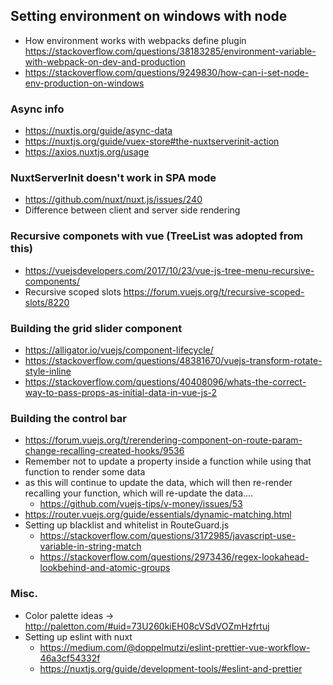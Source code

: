 ## Setting environment on windows with node
+ How environment works with webpacks define plugin https://stackoverflow.com/questions/38183285/environment-variable-with-webpack-on-dev-and-production
+ https://stackoverflow.com/questions/9249830/how-can-i-set-node-env-production-on-windows

### Async info
+ https://nuxtjs.org/guide/async-data
+ https://nuxtjs.org/guide/vuex-store#the-nuxtserverinit-action
+ https://axios.nuxtjs.org/usage

### NuxtServerInit doesn't work in SPA mode
+ https://github.com/nuxt/nuxt.js/issues/240 
+ Difference between client and server side rendering


### Recursive componets with vue (TreeList was adopted from this)
+ https://vuejsdevelopers.com/2017/10/23/vue-js-tree-menu-recursive-components/
+ Recursive scoped slots https://forum.vuejs.org/t/recursive-scoped-slots/8220

### Building the grid slider component
+ https://alligator.io/vuejs/component-lifecycle/
+ https://stackoverflow.com/questions/48381670/vuejs-transform-rotate-style-inline
+ https://stackoverflow.com/questions/40408096/whats-the-correct-way-to-pass-props-as-initial-data-in-vue-js-2

### Building the control bar
+ https://forum.vuejs.org/t/rerendering-component-on-route-param-change-recalling-created-hooks/9536
+ Remember not to update a property inside a function while using that function to render some data 
+ as this will continue to update the data, which will then re-render recalling your function, which will re-update the data.... 
   + https://github.com/vuejs-tips/v-money/issues/53
+ https://router.vuejs.org/guide/essentials/dynamic-matching.html
+ Setting up blacklist and whitelist in RouteGuard.js 
   + https://stackoverflow.com/questions/3172985/javascript-use-variable-in-string-match
   + https://stackoverflow.com/questions/2973436/regex-lookahead-lookbehind-and-atomic-groups

### Misc.
 + Color palette ideas -> http://paletton.com/#uid=73U260kiEH08cVSdVOZmHzfrtuj
 + Setting up eslint with nuxt 
    + https://medium.com/@doppelmutzi/eslint-prettier-vue-workflow-46a3cf54332f
    + https://nuxtjs.org/guide/development-tools/#eslint-and-prettier

